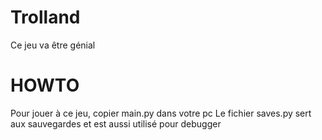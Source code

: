 # Trolland
Ce jeu va être génial

# HOWTO
Pour jouer à ce jeu, copier main.py dans votre pc
Le fichier saves.py sert aux sauvegardes et est aussi utilisé pour debugger
